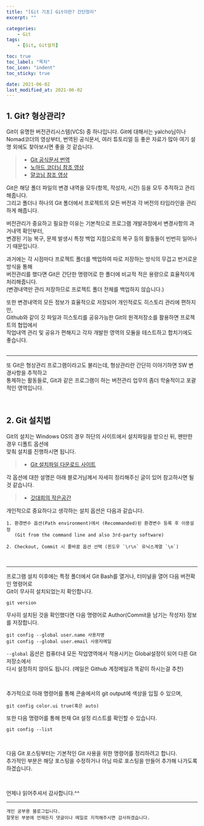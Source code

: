 ```yaml
---
title: "[Git 기초] Git이란? 간단정리"
excerpt: ""

categories: 
    - Git
tags:
    - [Git, Git설치]

toc: true
toc_label: "목차"
toc_icon: "indent"
toc_sticky: true

date: 2021-06-02
last_modified_at: 2021-06-02
---
```

## 1. Git? 형상관리?
Git이 유명한 버전관리시스템(VCS) 중 하나입니다. Git에 대해서는 yalcho님이나 Nomad코더의 영상부터,
번역된 공식문서, 여러 튜토리얼 등 좋은 자료가 많아 여기 설명 외에도 찾아보시면 좋을 것 같습니다.   

> * [Git 공식문서 번역](https://git-scm.com/book/ko/v2)
> * [노마드 코더님 참조 영상](https://www.youtube.com/watch?v=YFNQwo7iTNc&t=210s)
> * [얄코님 참조 영상](https://www.youtube.com/watch?v=Bd35Ze7-dIw)   


Git은 해당 폴더 파일의 변경 내역을 모두(항목, 작성자, 시간) 등을 모두 추적하고 관리해줍니다.   
그리고 폴더나 하나의 Git 폴더에서 프로젝트의 모든 버전과 각 버전의 타임라인을 관리하게 해줍니다.   

버전관리가 중요하고 필요한 이유는 기본적으로 프로그램 개발과정에서 변경사항의 과거내역 확인부터,   
변경된 기능 복구, 문제 발생시 특정 백업 지점으로의 복구 등의 활동들이 빈번히 일어나기 때문입니다.   

과거에는 각 시점마다 프로젝트 폴더를 백업하여 따로 저장하는 방식의 무겁고 번거로운 방식을 통해   
버전관리를 했다면 Git은 간단한 명령어로 한 폴더에 비교적 적은 용량으로 효율적이게 처리해줍니다.   
(변경내역만 관리 저장하므로 프로젝트 폴더 전체를 백업하지 않습니다.)   

또한 변경내역의 모든 정보가 효율적으로 저장되어 개인적로도 히스토리 관리에 편하지만,   
Github와 같이 깃 파일과 히스토리를 공유가능한 Git의 원격저장소를 활용하면 프로젝트의 협업에서   
작업내역 관리 및 공유가 편해지고 각자 개발한 영역의 모듈을 테스트하고 합치기에도 좋습니다.   
<br/>

***
또 Git은 형상관리 프로그램이라고도 불리는데, 형상관리란 간단히 이야기하면 SW 변경사항을 추적하고   
통제하는 활동들로, Git과 같은 프로그램이 하는 버전관리 업무의 좀더 학술적이고 포괄적인 영역입니다.   

<br/>

## 2. Git 설치법
Git의 설치는 Windows OS의 경우 하단의 사이트에서 설치파일을 받으신 뒤, 왠만한 경우 디폴트 옵션에   
맞춰 설치를 진행하시면 됩니다.   

> * [Git 설치파일 다운로드 사이트](https://git-scm.com/downloads)   


각 옵션에 대한 설명은 아래 블로거님께서 자세히 정리해주신 글이 있어 참고하시면 될 것 같습니다.   

> * [갓대희의 작은공간](https://goddaehee.tistory.com/216)   


개인적으로 중요하다고 생각하는 설치 옵션은 다음과 같습니다.   
```
1. 환경변수 옵션(Path environment)에서 (Recommanded)된 환경변수 등록 후 이용설정   
   (Git from the command line and also 3rd-party software)

2. Checkout, Commit 시 줄바꿈 옵션 선택 (윈도우 `\r\n` 유닉스계열 `\n`)   
```
<br/>

***
프로그램 설치 이후에는 특정 폴더에서 Git Bash를 열거나, 터미널을 열어 다음 버전확인 명령어로   
Git이 무사히 설치되었는지 확인합니다.   
```
git version
```   
무사히 설치된 것을 확인했다면 다음 명령어로 Author(Commit을 남기는 작성자) 정보를 저장합니다.
```
git config --global user.name 사용자명
git config --global user.email 사용자메일
```   
`--global` 옵션은 컴퓨터내 모든 작업영역에서 적용시키는 Global설정이 되어 다른 Git 저장소에서   
다시 설정하지 않아도 됩니다. (메일은 Github 계정메일과 똑같이 하시는걸 추천)   

<br/>

추가적으로 아래 명령어를 통해 콘솔에서의 git output에 색상을 입힐 수 있으며,
```
git config color.ui true(혹은 auto)
```
또한 다음 명령어를 통해 현재 Git 설정 리스트를 확인할 수 있습니다.
```
git config --list
```   

<br/>

다음 Git 포스팅부터는 기본적인 Git 사용을 위한 명령어를 정리하려고 합니다.   
추가적인 부분은 해당 포스팅을 수정하거나 아님 따로 포스팅을 만들어 추가해 나가도록 하겠습니다.   

<br/>

언제나 읽어주셔서 감사합니다.^^  

***

```
개인 공부용 블로그입니다.
잘못된 부분에 언제든지 댓글이나 메일로 지적해주시면 감사하겠습니다.
```

